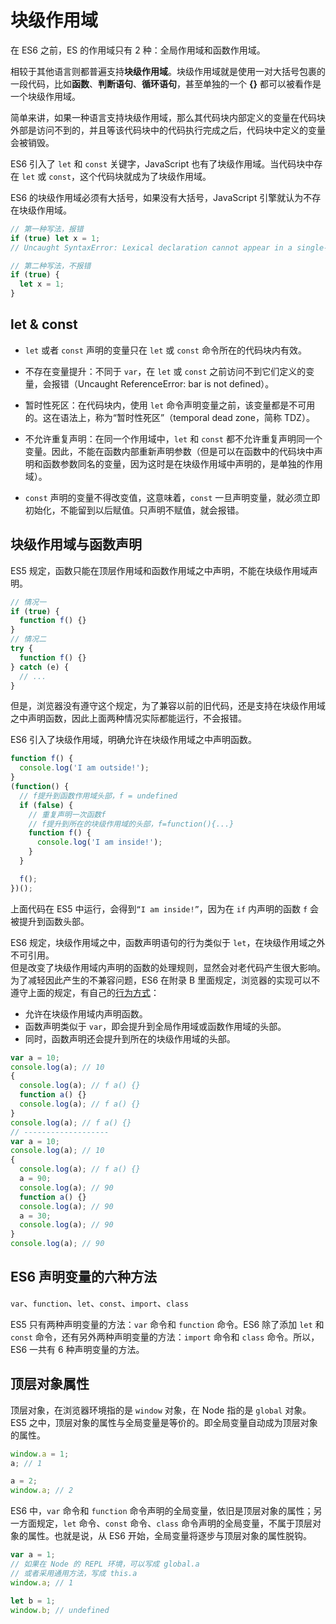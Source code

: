 # 块级作用域

在 ES6 之前，ES 的作用域只有 2 种：全局作用域和函数作用域。

相较于其他语言则都普遍支持**块级作用域**。块级作⽤域就是使⽤⼀对⼤括号包裹的⼀段代码，⽐如**函数**、**判断语句**、**循环语句**，甚⾄单独的⼀个 **{}** 都可以被看作是⼀个块级作⽤域。

简单来讲，如果⼀种语⾔⽀持块级作⽤域，那么其代码块内部定义的变量在代码块外部是访问不到的，并且等该代码块中的代码执⾏完成之后，代码块中定义的变量会被销毁。

ES6 引入了 `let` 和 `const` 关键字，JavaScript 也有了块级作用域。当代码块中存在 `let` 或 `const`，这个代码块就成为了块级作用域。

ES6 的块级作用域必须有大括号，如果没有大括号，JavaScript 引擎就认为不存在块级作用域。

```js
// 第一种写法，报错
if (true) let x = 1;
// Uncaught SyntaxError: Lexical declaration cannot appear in a single-statement context

// 第二种写法，不报错
if (true) {
  let x = 1;
}
```

## let & const

- `let` 或者 `const` 声明的变量只在 `let` 或 `const` 命令所在的代码块内有效。
- 不存在变量提升：不同于 `var`，在 `let` 或 `const` 之前访问不到它们定义的变量，会报错（Uncaught ReferenceError: bar is not defined）。
- 暂时性死区：在代码块内，使用 `let` 命令声明变量之前，该变量都是不可用的。这在语法上，称为“暂时性死区”（temporal dead zone，简称 TDZ）。
- 不允许重复声明：在同一个作用域中，`let` 和 `const` 都不允许重复声明同一个变量。因此，不能在函数内部重新声明参数（但是可以在函数中的代码块中声明和函数参数同名的变量，因为这时是在块级作用域中声明的，是单独的作用域）。

- `const` 声明的变量不得改变值，这意味着，`const` 一旦声明变量，就必须立即初始化，不能留到以后赋值。只声明不赋值，就会报错。

## 块级作用域与函数声明

ES5 规定，函数只能在顶层作用域和函数作用域之中声明，不能在块级作用域声明。

```js
// 情况一
if (true) {
  function f() {}
}
// 情况二
try {
  function f() {}
} catch (e) {
  // ...
}
```

但是，浏览器没有遵守这个规定，为了兼容以前的旧代码，还是支持在块级作用域之中声明函数，因此上面两种情况实际都能运行，不会报错。

ES6 引入了块级作用域，明确允许在块级作用域之中声明函数。

```js
function f() {
  console.log('I am outside!');
}
(function() {
  // f提升到函数作用域头部，f = undefined
  if (false) {
    // 重复声明一次函数f
    // f提升到所在的块级作用域的头部，f=function(){...}
    function f() {
      console.log('I am inside!');
    }
  }

  f();
})();
```

上面代码在 ES5 中运行，会得到`“I am inside!”`，因为在 `if` 内声明的函数 `f` 会被提升到函数头部。

ES6 规定，块级作用域之中，函数声明语句的行为类似于 `let`，在块级作用域之外不可引用。  
但是改变了块级作用域内声明的函数的处理规则，显然会对老代码产生很大影响。为了减轻因此产生的不兼容问题，ES6 在附录 B 里面规定，浏览器的实现可以不遵守上面的规定，有自己的[行为方式](http://stackoverflow.com/questions/31419897/what-are-the-precise-semantics-of-block-level-functions-in-es6)：

- 允许在块级作用域内声明函数。
- 函数声明类似于 `var`，即会提升到全局作用域或函数作用域的头部。
- 同时，函数声明还会提升到所在的块级作用域的头部。

```js
var a = 10;
console.log(a); // 10
{
  console.log(a); // f a() {}
  function a() {}
  console.log(a); // f a() {}
}
console.log(a); // f a() {}
// -------------------
var a = 10;
console.log(a); // 10
{
  console.log(a); // f a() {}
  a = 90;
  console.log(a); // 90
  function a() {}
  console.log(a); // 90
  a = 30;
  console.log(a); // 90
}
console.log(a); // 90
```

## ES6 声明变量的六种方法

`var`、`function`、`let`、`const`、`import`、`class`

ES5 只有两种声明变量的方法：`var` 命令和 `function` 命令。ES6 除了添加 `let` 和 `const` 命令，还有另外两种声明变量的方法：`import` 命令和 `class` 命令。所以，ES6 一共有 6 种声明变量的方法。

## 顶层对象属性

顶层对象，在浏览器环境指的是 `window` 对象，在 Node 指的是 `global` 对象。ES5 之中，顶层对象的属性与全局变量是等价的。即全局变量自动成为顶层对象的属性。

```js
window.a = 1;
a; // 1

a = 2;
window.a; // 2
```

ES6 中，`var` 命令和 `function` 命令声明的全局变量，依旧是顶层对象的属性；另一方面规定，`let` 命令、`const` 命令、`class` 命令声明的全局变量，不属于顶层对象的属性。也就是说，从 ES6 开始，全局变量将逐步与顶层对象的属性脱钩。

```js
var a = 1;
// 如果在 Node 的 REPL 环境，可以写成 global.a
// 或者采用通用方法，写成 this.a
window.a; // 1

let b = 1;
window.b; // undefined
```
